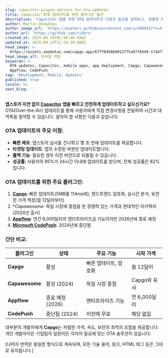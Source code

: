 ```yaml
---
slug: capacitor-plugin-options-for-ota-updates
title: Capacitor OTA 업데이트를 위한 플러그인 옵션
description: 'Capacitor 앱을 위한 OTA 업데이트의 이점과 옵션을 살펴보고, 원활한 배포를 위한 주요 플러그인과 기능들을 알아보세요.'
author: Martin Donadieu
author_image_url: 'https://avatars.githubusercontent.com/u/4084527?v=4'
author_url: 'https://github.com/riderx'
created_at: 2025-04-16T02:50:46.694Z
updated_at: 2025-09-23T11:54:39.000Z
head_image: >-
  https://assets.seobotai.com/capgo.app/67ff0458b0912f75a97f0549-1744774247069.jpg
head_image_alt: 모바일 개발
keywords: >-
  OTA updates, Capacitor, mobile apps, app deployment, Capgo, Capawesome,
  Appflow, CodePush
tag: 'Development, Mobile, Updates'
published: true
locale: ko
next_blog: ''
---
```

**앱스토어 지연 없이 [Capacitor](https://capacitorjs.com/) 앱을 빠르고 안전하게 업데이트하고 싶으신가요?** OTA(Over-the-Air) 업데이트를 통해 사용자에게 직접 변경사항을 전달하여 시간과 대역폭을 절약할 수 있습니다. 알아야 할 사항은 다음과 같습니다:

### OTA 업데이트의 주요 이점:

-   **빠른 배포**: 앱스토어 심사를 건너뛰고 몇 초 만에 업데이트를 제공합니다.
-   **타겟팅 업데이트**: 앱의 수정된 부분만 업데이트합니다.
-   **롤백 기능**: 필요한 경우 이전 버전으로 되돌릴 수 있습니다.
-   **성공률**: 사용자의 95%가 24시간 이내에 업데이트를 받으며, 전체 성공률은 82%입니다.

### OTA 업데이트를 위한 주요 플러그인:

1.  **[Capgo](https://capgo.app/)**: 빠른 업데이트(5MB를 114ms에), 엔드투엔드 암호화, 실시간 분석, 유연한 가격 책정(월 12달러부터)
2.  **Capawesome*: 독일 시장에 중점을 둔 경쟁력 있는 가격과 현대적인 아키텍처(2024년 출시)
3.  **[Appflow](https://ionic.io/appflow/)**: 연간 6,000달러의 엔터프라이즈급 기능이지만 2026년에 종료 예정
4.  **[Microsoft CodePush](https://microsoft.github.io/code-push/)**: 2024년에 중단됨

### 간단 비교:

| 플러그인 | 상태 | 주요 기능 | 시작 가격 |
| --- | --- | --- | --- |
| **Capgo** | 활성 | 빠른 업데이트, 암호화 | 월 12달러 |
| **Capawesome** | 활성 (2024) | 독일 시장 중점 | Capgo와 유사 |
| **Appflow** | 종료 예정 (2026) | 엔터프라이즈 기능 | 연 6,000달러 |
| **CodePush** | 중단됨 (2024) | 이전에 무료 | 해당 없음 |

대부분의 개발자에게 **Capgo**는 저렴한 가격, 속도, 보안의 최적의 조합을 제공합니다. 개인 개발자이든 기업팀의 일원이든 각자의 필요에 맞는 OTA 솔루션이 있습니다.

[나머지 번역은 동일한 형식으로 계속되며, 모든 기술 용어, 링크, HTML 태그 등은 그대로 유지됩니다.]
